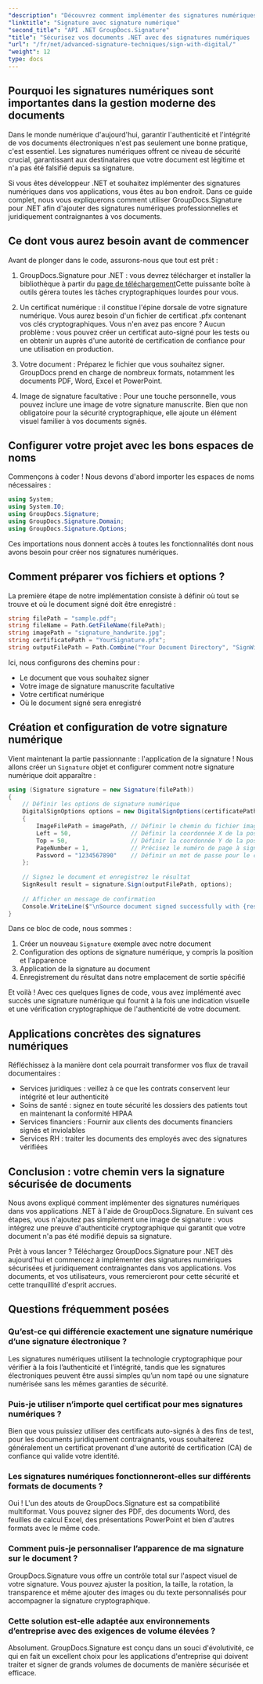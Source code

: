```yaml
---
"description": "Découvrez comment implémenter des signatures numériques dans les applications .NET à l’aide de GroupDocs.Signature pour améliorer la sécurité des documents, garantir l’authenticité et répondre aux exigences de conformité."
"linktitle": "Signature avec signature numérique"
"second_title": "API .NET GroupDocs.Signature"
"title": "Sécurisez vos documents .NET avec des signatures numériques | Guide complet"
"url": "/fr/net/advanced-signature-techniques/sign-with-digital/"
"weight": 12
type: docs
---
```

## Pourquoi les signatures numériques sont importantes dans la gestion moderne des documents

Dans le monde numérique d'aujourd'hui, garantir l'authenticité et l'intégrité de vos documents électroniques n'est pas seulement une bonne pratique, c'est essentiel. Les signatures numériques offrent ce niveau de sécurité crucial, garantissant aux destinataires que votre document est légitime et n'a pas été falsifié depuis sa signature.

Si vous êtes développeur .NET et souhaitez implémenter des signatures numériques dans vos applications, vous êtes au bon endroit. Dans ce guide complet, nous vous expliquerons comment utiliser GroupDocs.Signature pour .NET afin d'ajouter des signatures numériques professionnelles et juridiquement contraignantes à vos documents.

## Ce dont vous aurez besoin avant de commencer

Avant de plonger dans le code, assurons-nous que tout est prêt :

1. GroupDocs.Signature pour .NET : vous devrez télécharger et installer la bibliothèque à partir du [page de téléchargement](https://releases.groupdocs.com/signature/net/)Cette puissante boîte à outils gérera toutes les tâches cryptographiques lourdes pour vous.

2. Un certificat numérique : il constitue l'épine dorsale de votre signature numérique. Vous aurez besoin d'un fichier de certificat .pfx contenant vos clés cryptographiques. Vous n'en avez pas encore ? Aucun problème : vous pouvez créer un certificat auto-signé pour les tests ou en obtenir un auprès d'une autorité de certification de confiance pour une utilisation en production.

3. Votre document : Préparez le fichier que vous souhaitez signer. GroupDocs prend en charge de nombreux formats, notamment les documents PDF, Word, Excel et PowerPoint.

4. Image de signature facultative : Pour une touche personnelle, vous pouvez inclure une image de votre signature manuscrite. Bien que non obligatoire pour la sécurité cryptographique, elle ajoute un élément visuel familier à vos documents signés.

## Configurer votre projet avec les bons espaces de noms

Commençons à coder ! Nous devons d'abord importer les espaces de noms nécessaires :

```csharp
using System;
using System.IO;
using GroupDocs.Signature;
using GroupDocs.Signature.Domain;
using GroupDocs.Signature.Options;
```

Ces importations nous donnent accès à toutes les fonctionnalités dont nous avons besoin pour créer nos signatures numériques.

## Comment préparer vos fichiers et options ?

La première étape de notre implémentation consiste à définir où tout se trouve et où le document signé doit être enregistré :

```csharp
string filePath = "sample.pdf";
string fileName = Path.GetFileName(filePath);
string imagePath = "signature_handwrite.jpg";
string certificatePath = "YourSignature.pfx";
string outputFilePath = Path.Combine("Your Document Directory", "SignWithDigital", fileName);
```

Ici, nous configurons des chemins pour :
- Le document que vous souhaitez signer
- Votre image de signature manuscrite facultative
- Votre certificat numérique
- Où le document signé sera enregistré

## Création et configuration de votre signature numérique

Vient maintenant la partie passionnante : l'application de la signature ! Nous allons créer un `Signature` objet et configurer comment notre signature numérique doit apparaître :

```csharp
using (Signature signature = new Signature(filePath))
{
    // Définir les options de signature numérique
    DigitalSignOptions options = new DigitalSignOptions(certificatePath)
    {
        ImageFilePath = imagePath, // Définir le chemin du fichier image (facultatif)
        Left = 50,                 // Définir la coordonnée X de la position de la signature
        Top = 50,                  // Définir la coordonnée Y de la position de la signature
        PageNumber = 1,            // Précisez le numéro de page à signer
        Password = "1234567890"    // Définir un mot de passe pour le certificat (si nécessaire)
    };
    
    // Signez le document et enregistrez le résultat
    SignResult result = signature.Sign(outputFilePath, options);
    
    // Afficher un message de confirmation
    Console.WriteLine($"\nSource document signed successfully with {result.Succeeded.Count} signature(s).\nFile saved at {outputFilePath}.");
}
```

Dans ce bloc de code, nous sommes :
1. Créer un nouveau `Signature` exemple avec notre document
2. Configuration des options de signature numérique, y compris la position et l'apparence
3. Application de la signature au document
4. Enregistrement du résultat dans notre emplacement de sortie spécifié

Et voilà ! Avec ces quelques lignes de code, vous avez implémenté avec succès une signature numérique qui fournit à la fois une indication visuelle et une vérification cryptographique de l'authenticité de votre document.

## Applications concrètes des signatures numériques

Réfléchissez à la manière dont cela pourrait transformer vos flux de travail documentaires :

- Services juridiques : veillez à ce que les contrats conservent leur intégrité et leur authenticité
- Soins de santé : signez en toute sécurité les dossiers des patients tout en maintenant la conformité HIPAA
- Services financiers : Fournir aux clients des documents financiers signés et inviolables
- Services RH : traiter les documents des employés avec des signatures vérifiées

## Conclusion : votre chemin vers la signature sécurisée de documents

Nous avons expliqué comment implémenter des signatures numériques dans vos applications .NET à l'aide de GroupDocs.Signature. En suivant ces étapes, vous n'ajoutez pas simplement une image de signature : vous intégrez une preuve d'authenticité cryptographique qui garantit que votre document n'a pas été modifié depuis sa signature.

Prêt à vous lancer ? Téléchargez GroupDocs.Signature pour .NET dès aujourd'hui et commencez à implémenter des signatures numériques sécurisées et juridiquement contraignantes dans vos applications. Vos documents, et vos utilisateurs, vous remercieront pour cette sécurité et cette tranquillité d'esprit accrues.

## Questions fréquemment posées

### Qu’est-ce qui différencie exactement une signature numérique d’une signature électronique ?
Les signatures numériques utilisent la technologie cryptographique pour vérifier à la fois l’authenticité et l’intégrité, tandis que les signatures électroniques peuvent être aussi simples qu’un nom tapé ou une signature numérisée sans les mêmes garanties de sécurité.

### Puis-je utiliser n’importe quel certificat pour mes signatures numériques ?
Bien que vous puissiez utiliser des certificats auto-signés à des fins de test, pour les documents juridiquement contraignants, vous souhaiterez généralement un certificat provenant d'une autorité de certification (CA) de confiance qui valide votre identité.

### Les signatures numériques fonctionneront-elles sur différents formats de documents ?
Oui ! L'un des atouts de GroupDocs.Signature est sa compatibilité multiformat. Vous pouvez signer des PDF, des documents Word, des feuilles de calcul Excel, des présentations PowerPoint et bien d'autres formats avec le même code.

### Comment puis-je personnaliser l’apparence de ma signature sur le document ?
GroupDocs.Signature vous offre un contrôle total sur l'aspect visuel de votre signature. Vous pouvez ajuster la position, la taille, la rotation, la transparence et même ajouter des images ou du texte personnalisés pour accompagner la signature cryptographique.

### Cette solution est-elle adaptée aux environnements d’entreprise avec des exigences de volume élevées ?
Absolument. GroupDocs.Signature est conçu dans un souci d'évolutivité, ce qui en fait un excellent choix pour les applications d'entreprise qui doivent traiter et signer de grands volumes de documents de manière sécurisée et efficace.